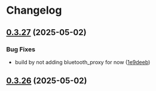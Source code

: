 # Changelog

## [0.3.27](https://github.com/UbiHome/UbiHome/compare/ubihome-bluetooth_proxy-v0.3.26...ubihome-bluetooth_proxy-v0.3.27) (2025-05-02)


### Bug Fixes

* build by not adding bluetooth_proxy for now ([1e9deeb](https://github.com/UbiHome/UbiHome/commit/1e9deeb3cf267044f4082338ca447b5ace39eede))

## [0.3.26](https://github.com/DanielHabenicht/UbiHome/compare/ubihome-bluetooth_proxy-v0.3.26...ubihome-bluetooth_proxy-v0.3.26) (2025-05-02)
